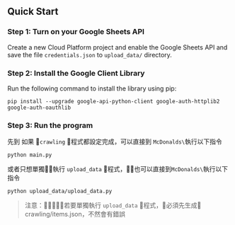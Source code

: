 ## Quick Start

### Step 1: Turn on your Google Sheets API
Create a new Cloud Platform project and enable the Google Sheets API and save the file `credentials.json` to `upload_data/` directory.

### Step 2: Install the Google Client Library
Run the following command to install the library using pip:

`pip install --upgrade google-api-python-client google-auth-httplib2 google-auth-oauthlib`

### Step 3: Run the program
先到
如果 `crawling` 程式都設定完成，可以直接到 `McDonalds\`執行以下指令

`python main.py`

或者只想單獨執行 `upload_data` 程式，也可以直接到`McDonalds\`執行以下指令

`python upload_data/upload_data.py`

> 注意：若要單獨執行 `upload_data` 程式，必須先生成 crawling/items.json，不然會有錯誤



